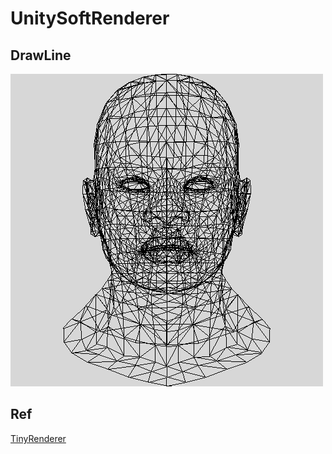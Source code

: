 # UnitySoftRenderer

## DrawLine 
![AfricanFace](./UnityProject/SaveImages/africanFaceDrawLine.png)

## Ref  
[TinyRenderer](https://github.com/ssloy/tinyrenderer/)
